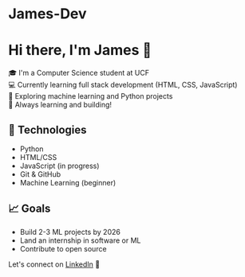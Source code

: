 # James-Dev
# Hi there, I'm James 👋

🎓 I'm a Computer Science student at UCF  
💻 Currently learning full stack development (HTML, CSS, JavaScript)  
🧠 Exploring machine learning and Python projects  
🌱 Always learning and building!

## 🔧 Technologies
- Python
- HTML/CSS
- JavaScript (in progress)
- Git & GitHub
- Machine Learning (beginner)

## 📈 Goals
- Build 2-3 ML projects by 2026
- Land an internship in software or ML
- Contribute to open source

Let's connect on [LinkedIn](www.linkedin.com/in/james-fryar-06b0ba374) 🚀
